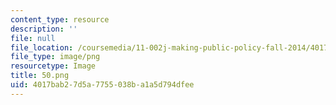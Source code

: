 ```yaml
---
content_type: resource
description: ''
file: null
file_location: /coursemedia/11-002j-making-public-policy-fall-2014/4017bab27d5a7755038ba1a5d794dfee_50.png
file_type: image/png
resourcetype: Image
title: 50.png
uid: 4017bab2-7d5a-7755-038b-a1a5d794dfee
---
```

